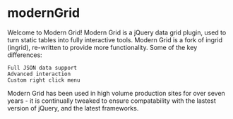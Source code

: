 modernGrid
======

 Welcome to Modern Grid! Modern Grid is a jQuery data grid plugin, used to turn static tables into fully interactive tools. Modern Grid is a fork of ingrid (ingrid), re-written to provide more functionality. Some of the key differences:

    Full JSON data support
    Advanced interaction
    Custom right click menu

Modern Grid has been used in high volume production sites for over seven years - it is continually tweaked to ensure compatability with the lastest version of jQuery, and the latest frameworks.

